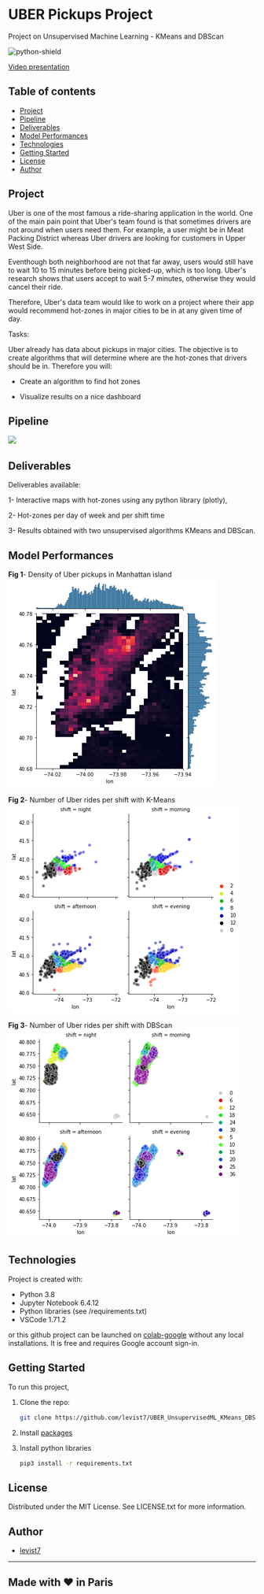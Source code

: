 # UBER Pickups Project
Project on Unsupervised Machine Learning - KMeans and DBScan

![python-shield](https://forthebadge.com/images/badges/made-with-python.svg)  

[Video presentation](https://share.vidyard.com/watch/GZq7BETXYyC3P5gZbrUWnP?)  

## Table of contents
* [Project](#project)
* [Pipeline](#pipeline)
* [Deliverables](#deliverables)
* [Model Performances](#modelperformances)
* [Technologies](#technologies)
* [Getting Started](#getting-started)
* [License](#license)
* [Author](#author)

## Project  

Uber is one of the most famous a ride-sharing application in the world. One of the main pain point that Uber's team found is that sometimes drivers are not around when users need them. For example, a user might be in Meat Packing District whereas Uber drivers are looking for customers in Upper West Side. 

Eventhough both neighborhood are not that far away, users would still have to wait 10 to 15 minutes before being picked-up, which is too long. Uber's research shows that users accept to wait 5-7 minutes, otherwise they would cancel their ride.

Therefore, Uber's data team would like to work on a project where their app would recommend hot-zones in major cities to be in at any given time of day.

Tasks:

Uber already has data about pickups in major cities. The objective is to create algorithms that will determine where are the hot-zones that drivers should be in. Therefore you will:

*  Create an algorithm to find hot zones

*  Visualize results on a nice dashboard

## Pipeline  

<img src = ".pipeline_summary.png">

## Deliverables  
Deliverables available:

1- Interactive maps with hot-zones using any python library (plotly),

2- Hot-zones per day of week and per shift time

3- Results obtained with two unsupervised algorithms KMeans and DBScan.

## Model Performances  

**Fig 1**- Density of Uber pickups in Manhattan island  
<img src = "figs/fig2-zoom.png">  

**Fig 2**- Number of Uber rides per shift with K-Means   
<img src ="figs/kmeans_clusters_4shifts.png">  

**Fig 3**- Number of Uber rides per shift with DBScan  
<img src ="figs/dbscan_clusters_4shifts.png">  

## Technologies  

Project is created with:
* Python 3.8
* Jupyter Notebook 6.4.12
* Python libraries (see /requirements.txt)
* VSCode 1.71.2

or this github project can be launched on [colab-google](https://colab.research.google.com) without any local installations. It is free and requires Google account sign-in.  

## Getting Started

To run this project, 
1. Clone the repo:
   ```sh
   git clone https://github.com/levist7/UBER_UnsupervisedML_KMeans_DBSCAN.git
   ```
2. Install [packages](#technologies)

3. Install python libraries
   ```sh
   pip3 install -r requirements.txt
   ```

## License

Distributed under the MIT License. See LICENSE.txt for more information.

## Author  

* [levist7](https://github.com/levist7)  
---
Made with ❤️ in Paris
---
